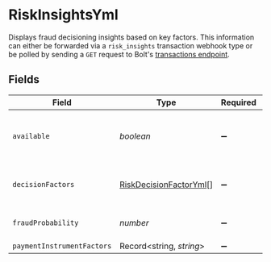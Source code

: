 # RiskInsightsYml

Displays fraud decisioning insights based on key factors. This information can either be forwarded via a `risk_insights` transaction webhook type or be polled by sending a `GET` request to Bolt's [transactions endpoint](/api-bolt/#operation/transaction-details).



## Fields

| Field                                                                                 | Type                                                                                  | Required                                                                              | Description                                                                           | Example                                                                               |
| ------------------------------------------------------------------------------------- | ------------------------------------------------------------------------------------- | ------------------------------------------------------------------------------------- | ------------------------------------------------------------------------------------- | ------------------------------------------------------------------------------------- |
| `available`                                                                           | *boolean*                                                                             | :heavy_minus_sign:                                                                    | Must be set to `true` to receive fraud insights.                                      | true                                                                                  |
| `decisionFactors`                                                                     | [RiskDecisionFactorYml](../../models/shared/riskdecisionfactoryml.md)[]               | :heavy_minus_sign:                                                                    | The top 5 factors of the fraud decision.                                              |                                                                                       |
| `fraudProbability`                                                                    | *number*                                                                              | :heavy_minus_sign:                                                                    | The total [fraud score](/merchants/references/policies/fraud-review/#fraud-scoring).<br/> | 943                                                                                   |
| `paymentInstrumentFactors`                                                            | Record<string, *string*>                                                              | :heavy_minus_sign:                                                                    | N/A                                                                                   |                                                                                       |
